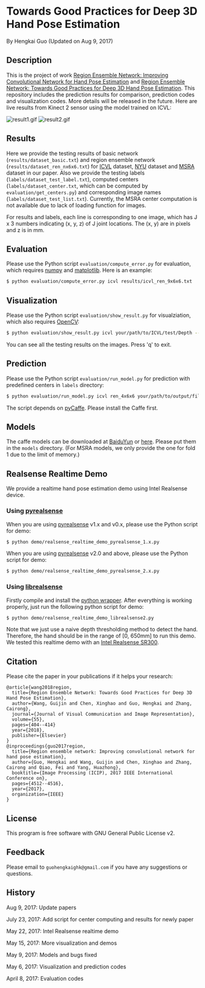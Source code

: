 # Towards Good Practices for Deep 3D Hand Pose Estimation
By Hengkai Guo (Updated on Aug 9, 2017)

## Description
This is the project of work [Region Ensemble Network: Improving Convolutional Network for Hand Pose Estimation](https://arxiv.org/abs/1702.02447) and [Region Ensemble Network: Towards Good Practices for Deep 3D Hand Pose Estimation](https://www.sciencedirect.com/science/article/pii/S1047320318300816). This repository includes the prediction results for comparison, prediction codes and visualization codes. More details will be released in the future. Here are live results from Kinect 2 sensor using the model trained on ICVL:

![result1.gif](demo/output_icvl_xinghao.gif) ![result2.gif](demo/output_icvl_hengkai.gif)

## Results
Here we provide the testing results of basic network (`results/dataset_basic.txt`) and region ensemble network (`results/dataset_ren_nx6x6.txt`) for [ICVL](https://labicvl.github.io/hand.html) dataset, [NYU](http://cims.nyu.edu/~tompson/NYU_Hand_Pose_Dataset.htm) dataset and [MSRA](http://research.microsoft.com/en-us/um/people/yichenw/handpose/cvpr15_MSRAHandGestureDB.zip) dataset in our paper. Also we provide the testing labels (`labels/dataset_test_label.txt`), computed centers (`labels/dataset_center.txt`, which can be computed by `evaluation/get_centers.py`) and corresponding image names (`labels/dataset_test_list.txt`). Currently, the MSRA center computation is not available due to lack of loading function for images.

For results and labels, each line is corresponding to one image, which has J x 3 numbers indicating (x, y, z) of J joint locations. The (x, y) are in pixels and z is in mm.

## Evaluation
Please use the Python script `evaluation/compute_error.py` for evaluation, which requires [numpy](http://www.numpy.org/) and [matplotlib](http://matplotlib.org/). Here is an example:
``` bash
$ python evaluation/compute_error.py icvl results/icvl_ren_9x6x6.txt
```

## Visualization
Please use the Python script `evaluation/show_result.py` for visualziation, which also requires [OpenCV](http://opencv.org/):
``` bash
$ python evaluation/show_result.py icvl your/path/to/ICVL/test/Depth --in_file=results/icvl_ren_4x6x6.txt
```
You can see all the testing results on the images. Press 'q' to exit.

## Prediction
Please use the Python script `evaluation/run_model.py` for prediction with predefined centers in `labels` directory:
``` bash
$ python evaluation/run_model.py icvl ren_4x6x6 your/path/to/output/file your/path/to/ICVL/test/Depth
```
The script depends on [pyCaffe](https://github.com/BVLC/caffe). Please install the Caffe first.

## Models
The caffe models can be downloaded at [BaiduYun](http://pan.baidu.com/s/1geFecSF) or [here](http://image.ee.tsinghua.edu.cn/models/icip2017-ren/models.zip). Please put them in the `models` directory. (For MSRA models, we only provide the one for fold 1 due to the limit of memory.)

## Realsense Realtime Demo
We provide a realtime hand pose estimation demo using Intel Realsense device.

### Using [pyrealsense](https://github.com/toinsson/pyrealsense)
When you are using [pyrealsense](https://github.com/toinsson/pyrealsense) v1.x and v0.x, please use the Python script for demo:
``` bash
$ python demo/realsense_realtime_demo_pyrealsense_1.x.py
```
When you are using [pyrealsense](https://github.com/toinsson/pyrealsense) v2.0 and above, please use the Python script for demo:
``` bash
$ python demo/realsense_realtime_demo_pyrealsense_2.x.py
```

### Using [librealsense](https://github.com/IntelRealSense/librealsense)
Firstly compile and install the [python wrapper](https://github.com/IntelRealSense/librealsense/tree/5285629b4ddb374f1). After everything is working properly, just run the following python script for demo:
``` bash
$ python demo/realsense_realtime_demo_librealsense2.py
```
Note that we just use a naive depth thresholding method to detect the hand. Therefore, the hand should be in the range of [0, 650mm] to run this demo.
We tested this realtime demo with an [Intel Realsense SR300](https://software.intel.com/en-us/realsense/sr300camera).

## Citation
Please cite the paper in your publications if it helps your research:

```
@article{wang2018region,
  title={Region Ensemble Network: Towards Good Practices for Deep 3D Hand Pose Estimation},
  author={Wang, Guijin and Chen, Xinghao and Guo, Hengkai and Zhang, Cairong},
  journal={Journal of Visual Communication and Image Representation},
  volume={55},
  pages={404--414}
  year={2018},
  publisher={Elsevier}
}
@inproceedings{guo2017region,
  title={Region ensemble network: Improving convolutional network for hand pose estimation},
  author={Guo, Hengkai and Wang, Guijin and Chen, Xinghao and Zhang, Cairong and Qiao, Fei and Yang, Huazhong},
  booktitle={Image Processing (ICIP), 2017 IEEE International Conference on},
  pages={4512--4516},
  year={2017},
  organization={IEEE}
}
```

## License
This program is free software with GNU General Public License v2.

## Feedback
Please email to `guohengkaighk@gmail.com` if you have any suggestions or questions.

## History
Aug 9, 2017: Update papers

July 23, 2017: Add script for center computing and results for newly paper

May 22, 2017: Intel Realsense realtime demo

May 15, 2017: More visualization and demos

May 9, 2017: Models and bugs fixed

May 6, 2017: Visualization and prediction codes

April 8, 2017: Evaluation codes
